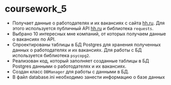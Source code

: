 # coursework_5


- Получает данные о работодателях и их вакансиях с сайта [hh.ru](http://hh.ru/). Для этого используется публичный API [hh.ru](http://hh.ru/) и библиотека `requests`.
- Выбрано 10 интересных мне компаний, от которых получаем данные о вакансиях по API.
- Спроектированы таблицы в БД Postgres для хранения полученных данных о работодателях и их вакансиях. Для работы с БД используется библиотека `psycopg2`.
- Реализован код, который заполняет созданные таблицы в БД Postgres данными о работодателях и их вакансиях.
- Создан класс `DBManager` для работы с данными в БД.
- В файл database.ini необходимо занести информацию о базе данных
